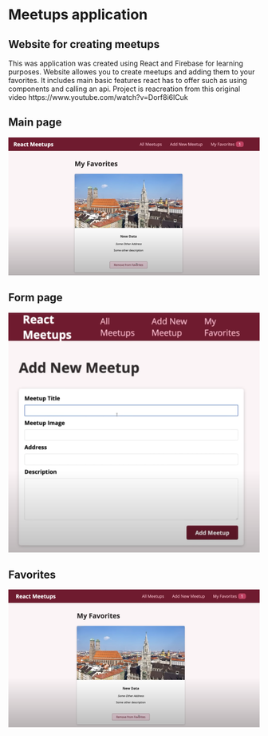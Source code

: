 # Meetups application

## Website for creating meetups

<p>
This was application was created using React and Firebase for learning purposes. Website allowes you to create meetups and adding them to your favorites. It includes main basic features react has to offer such as using components and calling an api. Project is reacreation from this original video https://www.youtube.com/watch?v=Dorf8i6lCuk
</p>

<h2> Main page </h2>

![main img](https://github.com/levi7x/MyImages/blob/main/ghub-imgs/meetups/main.png?raw=true)

<h2> Form page </h2>

![form img](https://github.com/levi7x/MyImages/blob/main/ghub-imgs/meetups/form.png?raw=true)

<h2> Favorites </h2>

![fav img](https://github.com/levi7x/MyImages/blob/main/ghub-imgs/meetups/fav.png?raw=true)
